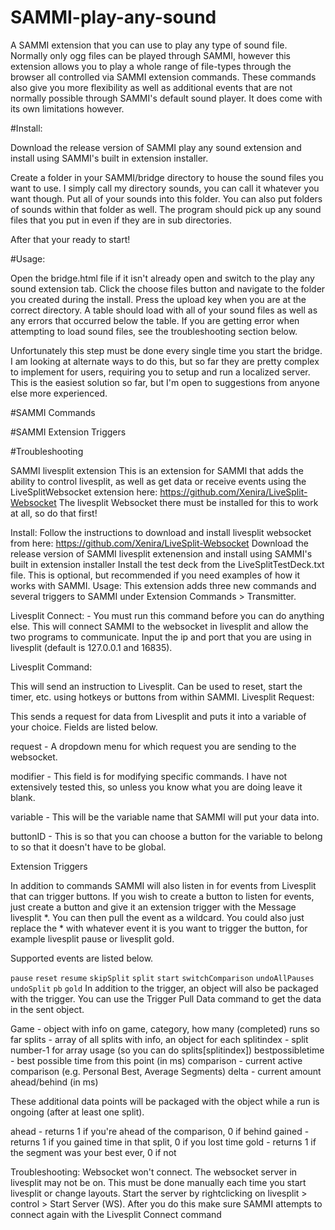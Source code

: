 # SAMMI-play-any-sound
A SAMMI extension that you can use to play any type of sound file. Normally only ogg files can be played through SAMMI, however this extension allows you to play a whole range of file-types through the browser all controlled via SAMMI extension commands. These commands also give you more flexibility as well as additional events that are not normally possible through SAMMI's default sound player. It does come with its own limitations however.

#Install:

Download the release version of SAMMI play any sound extension and install using SAMMI's built in extension installer.

Create a folder in your SAMMI/bridge directory to house the sound files you want to use. I simply call my directory sounds, you can call it whatever you want though. Put all of your sounds into this folder. You can also put folders of sounds within that folder as well. The program should pick up any sound files that you put in even if they are in sub directories.

After that your ready to start!

#Usage:

Open the bridge.html file if it isn't already open and switch to the play any sound extension tab. Click the choose files button and navigate to the folder you created during the install. Press the upload key when you are at the correct directory. A table should load with all of your sound files as well as any errors that occurred below the table. If you are getting error when attempting to load sound files, see the troubleshooting section below.

Unfortunately this step must be done every single time you start the bridge. I am looking at alternate ways to do this, but so far they are pretty complex to implement for users, requiring you to setup and run a localized server. This is the easiest solution so far, but I'm open to suggestions from anyone else more experienced.

#SAMMI Commands


#SAMMI Extension Triggers

#Troubleshooting

SAMMI livesplit extension
This is an extension for SAMMI that adds the ability to control livesplit, as well as get data or receive events using the LiveSplitWebsocket extension here: https://github.com/Xenira/LiveSplit-Websocket The livesplit Websocket there must be installed for this to work at all, so do that first!

Install:
Follow the instructions to download and install livesplit websocket from here: https://github.com/Xenira/LiveSplit-Websocket
Download the release version of SAMMI livesplit extenension and install using SAMMI's built in extension installer
Install the test deck from the LiveSplitTestDeck.txt file. This is optional, but recommended if you need examples of how it works with SAMMI.
Usage:
This extension adds three new commands and several triggers to SAMMI under Extension Commands > Transmitter.

Livesplit Connect: - You must run this command before you can do anything else. This will connect SAMMI to the websocket in livesplit and allow the two programs to communicate. Input the ip and port that you are using in livesplit (default is 127.0.0.1 and 16835).

Livesplit Command:

This will send an instruction to Livesplit. Can be used to reset, start the timer, etc. using hotkeys or buttons from within SAMMI.
Livesplit Request:

This sends a request for data from Livesplit and puts it into a variable of your choice. Fields are listed below.

request - A dropdown menu for which request you are sending to the websocket.

modifier - This field is for modifying specific commands. I have not extensively tested this, so unless you know what you are doing leave it blank.

variable - This will be the variable name that SAMMI will put your data into.

buttonID - This is so that you can choose a button for the variable to belong to so that it doesn't have to be global.

Extension Triggers

In addition to commands SAMMI will also listen in for events from Livesplit that can trigger buttons. If you wish to create a button to listen for events, just create a button and give it an extension trigger with the Message livesplit *. You can then pull the event as a wildcard. You could also just replace the * with whatever event it is you want to trigger the button, for example livesplit pause or livesplit gold.

Supported events are listed below.

`pause`
`reset`
`resume`
`skipSplit`
`split`
`start`
`switchComparison`
`undoAllPauses`
`undoSplit`
`pb`
`gold`
In addition to the trigger, an object will also be packaged with the trigger. You can use the Trigger Pull Data command to get the data in the sent object.

Game - object with info on game, category, how many (completed) runs so far splits - array of all splits with info, an object for each splitindex - split number-1 for array usage (so you can do splits[splitindex]) bestpossibletime - best possible time from this point (in ms) comparison - current active comparison (e.g. Personal Best, Average Segments) delta - current amount ahead/behind (in ms)

These additional data points will be packaged with the object while a run is ongoing (after at least one split).

ahead - returns 1 if you're ahead of the comparison, 0 if behind gained - returns 1 if you gained time in that split, 0 if you lost time gold - returns 1 if the segment was your best ever, 0 if not

Troubleshooting:
Websocket won't connect.
The websocket server in livesplit may not be on. This must be done manually each time you start livesplit or change layouts. Start the server by rightclicking on livesplit > control > Start Server (WS). After you do this make sure SAMMI attempts to connect again with the Livesplit Connect command

